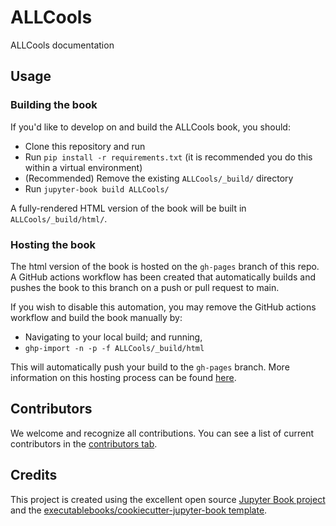 # ALLCools

ALLCools documentation

## Usage

### Building the book

If you'd like to develop on and build the ALLCools book, you should:

-   Clone this repository and run
-   Run `pip install -r requirements.txt` (it is recommended you do this within a virtual environment)
-   (Recommended) Remove the existing `ALLCools/_build/` directory
-   Run `jupyter-book build ALLCools/`

A fully-rendered HTML version of the book will be built in `ALLCools/_build/html/`.

### Hosting the book

The html version of the book is hosted on the `gh-pages` branch of this repo. A GitHub actions workflow has been created that automatically builds and pushes the book to this branch on a push or pull request to main.

If you wish to disable this automation, you may remove the GitHub actions workflow and build the book manually by:

-   Navigating to your local build; and running,
-   `ghp-import -n -p -f ALLCools/_build/html`

This will automatically push your build to the `gh-pages` branch. More information on this hosting process can be found [here](https://jupyterbook.org/publish/gh-pages.html#manually-host-your-book-with-github-pages).

## Contributors

We welcome and recognize all contributions. You can see a list of current contributors in the [contributors tab](https://github.com/lhqing/allcools/graphs/contributors).

## Credits

This project is created using the excellent open source [Jupyter Book project](https://jupyterbook.org/) and the [executablebooks/cookiecutter-jupyter-book template](https://github.com/executablebooks/cookiecutter-jupyter-book).
